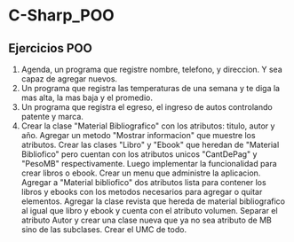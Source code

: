 ﻿# C-Sharp_POO

## Ejercicios POO
 1. Agenda, un programa que registre nombre, telefono, y direccion. Y sea capaz de agregar nuevos.
 2. Un programa que registra las temperaturas de una semana y te diga la mas alta, la mas baja y el promedio.
 3. Un programa que registra el egreso, el ingreso de autos controlando patente y marca.
 4. Crear la clase "Material Bibliografico" con los atributos: titulo, autor y año. Agregar un metodo "Mostrar informacion" que muestre los atributos. Crear las clases "Libro" y "Ebook" que heredan de "Material Bibliofico" pero cuentan con los atributos unicos "CantDePag" y "PesoMB" respectivamente. Luego implementar la funcionalidad para crear libros o ebook. Crear un menu que administre la aplicacion. Agregar a "Material bibliofico" dos atributos lista para contener los libros y ebooks con los metodos necesarios para agregar o quitar elementos. Agregar la clase revista que hereda de material bibliografico al igual que libro y ebook y cuenta con el atributo volumen. Separar el atributo Autor y crear una clase nueva que ya no sea atributo de MB sino de las subclases. Crear el UMC de todo.  
